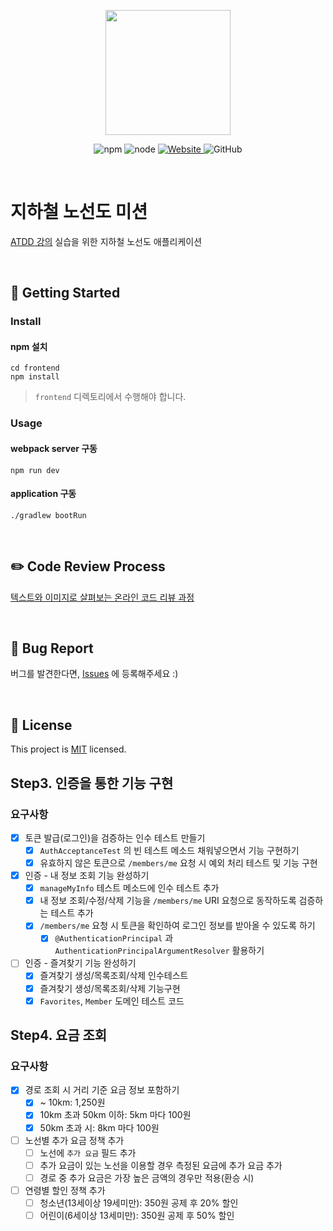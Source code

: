 <p align="center">
    <img width="200px;" src="https://raw.githubusercontent.com/woowacourse/atdd-subway-admin-frontend/master/images/main_logo.png"/>
</p>
<p align="center">
  <img alt="npm" src="https://img.shields.io/badge/npm-6.14.15-blue">
  <img alt="node" src="https://img.shields.io/badge/node-14.18.2-blue">
  <a href="https://edu.nextstep.camp/c/R89PYi5H" alt="nextstep atdd">
    <img alt="Website" src="https://img.shields.io/website?url=https%3A%2F%2Fedu.nextstep.camp%2Fc%2FR89PYi5H">
  </a>
  <img alt="GitHub" src="https://img.shields.io/github/license/next-step/atdd-subway-admin">
</p>

<br>

# 지하철 노선도 미션

[ATDD 강의](https://edu.nextstep.camp/c/R89PYi5H) 실습을 위한 지하철 노선도 애플리케이션

<br>

## 🚀 Getting Started

### Install

#### npm 설치

```
cd frontend
npm install
```

> `frontend` 디렉토리에서 수행해야 합니다.

### Usage

#### webpack server 구동

```
npm run dev
```

#### application 구동

```
./gradlew bootRun
```

<br>

## ✏️ Code Review Process

[텍스트와 이미지로 살펴보는 온라인 코드 리뷰 과정](https://github.com/next-step/nextstep-docs/tree/master/codereview)

<br>

## 🐞 Bug Report

버그를 발견한다면, [Issues](https://github.com/next-step/atdd-subway-service/issues) 에 등록해주세요 :)

<br>

## 📝 License

This project is [MIT](https://github.com/next-step/atdd-subway-service/blob/master/LICENSE.md) licensed.

## Step3. 인증을 통한 기능 구현

### 요구사항

- [x] 토큰 발급(로그인)을 검증하는 인수 테스트 만들기
  - [x] `AuthAcceptanceTest` 의 빈 테스트 메소드 채워넣으면서 기능 구현하기
  - [x] 유효하지 않은 토큰으로 `/members/me` 요청 시 예외 처리 테스트 및 기능 구현
- [x] 인증 - 내 정보 조회 기능 완성하기
  - [x] `manageMyInfo` 테스트 메소드에 인수 테스트 추가
  - [x] 내 정보 조회/수정/삭제 기능을 `/members/me` URI 요청으로 동작하도록 검증하는 테스트 추가
  - [x] `/members/me` 요청 시 토큰을 확인하여 로그인 정보를 받아올 수 있도록 하기
    - [x] `@AuthenticationPrincipal` 과 `AuthenticationPrincipalArgumentResolver` 활용하기
- [ ] 인증 - 즐겨찾기 기능 완성하기
  - [x] 즐겨찾기 생성/목록조회/삭제 인수테스트
  - [x] 즐겨찾기 생성/목록조회/삭제 기능구현
  - [x] `Favorites`, `Member` 도메인 테스트 코드

## Step4. 요금 조회

### 요구사항

- [x] 경로 조회 시 거리 기준 요금 정보 포함하기
  - [x] ~ 10km: 1,250원
  - [x] 10km 초과 50km 이하: 5km 마다 100원
  - [x] 50km 초과 시: 8km 마다 100원
- [ ] 노선별 추가 요금 정책 추가
  - [ ] 노선에 `추가 요금` 필드 추가
  - [ ] 추가 요금이 있는 노선을 이용할 경우 측정된 요금에 추가 요금 추가
  - [ ] 경로 중 추가 요금은 가장 높은 금액의 경우만 적용(환승 시)
- [ ] 연령별 할인 정책 추가
  - [ ] 청소년(13세이상 19세미만): 350원 공제 후 20% 할인
  - [ ] 어린이(6세이상 13세미만): 350원 공제 후 50% 할인
